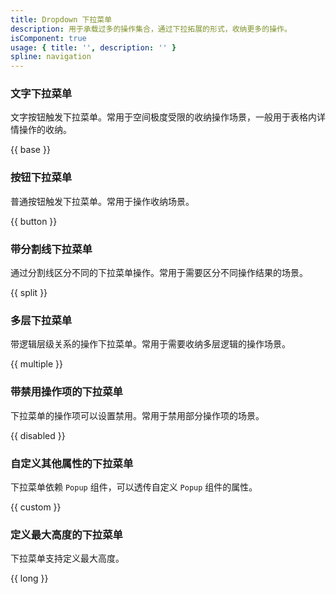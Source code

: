 ```yaml
---
title: Dropdown 下拉菜单
description: 用于承载过多的操作集合，通过下拉拓展的形式，收纳更多的操作。
isComponent: true
usage: { title: '', description: '' }
spline: navigation
---
```


### 文字下拉菜单

文字按钮触发下拉菜单。常用于空间极度受限的收纳操作场景，一般用于表格内详情操作的收纳。

{{ base }}

### 按钮下拉菜单

普通按钮触发下拉菜单。常用于操作收纳场景。

{{ button }}

### 带分割线下拉菜单

通过分割线区分不同的下拉菜单操作。常用于需要区分不同操作结果的场景。

{{ split }}

### 多层下拉菜单

带逻辑层级关系的操作下拉菜单。常用于需要收纳多层逻辑的操作场景。

{{ multiple }}

### 带禁用操作项的下拉菜单

下拉菜单的操作项可以设置禁用。常用于禁用部分操作项的场景。

{{ disabled }}

### 自定义其他属性的下拉菜单

下拉菜单依赖 `Popup` 组件，可以透传自定义 `Popup` 组件的属性。

{{ custom }}

### 定义最大高度的下拉菜单

下拉菜单支持定义最大高度。

{{ long }}

